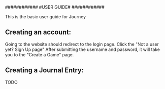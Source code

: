 ############
#USER GUIDE#
############


This is the basic user guide for Journey

Creating an account:
--------------------
Going to the website should redirect to the login page. Click the "Not a user yet? Sign Up page"
After submitting the username and password, it will take you to the "Create a Game" page.


Creating a Journal Entry:
-------------------------
TODO